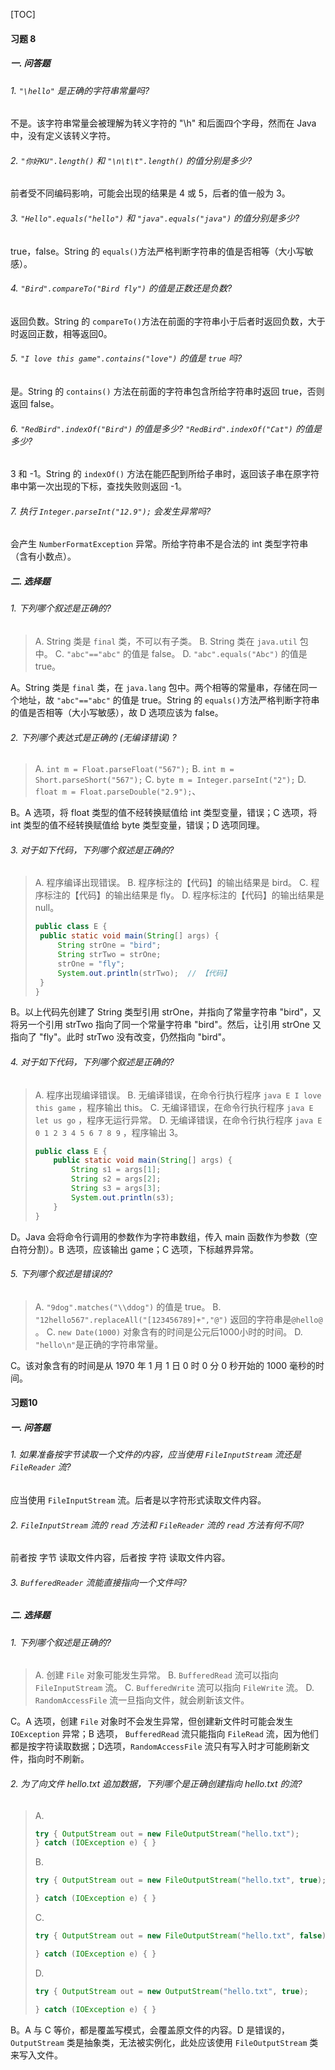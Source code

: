 [TOC]

#### 习题 8

##### 一. 问答题

###### 1. `"\hello"` 是正确的字符串常量吗?

不是。该字符串常量会被理解为转义字符的 "\h" 和后面四个字母，然而在 Java 中，没有定义该转义字符。

###### 2. `"你好KU".length()` 和 `"\n\t\t".length()` 的值分别是多少?

前者受不同编码影响，可能会出现的结果是 4 或 5，后者的值一般为 3。

###### 3. `"Hello".equals("hello")` 和 `"java".equals("java")` 的值分别是多少?

true，false。String 的 `equals()`方法严格判断字符串的值是否相等（大小写敏感）。

###### 4. `"Bird".compareTo("Bird fly")` 的值是正数还是负数?

返回负数。String 的 `compareTo()`方法在前面的字符串小于后者时返回负数，大于时返回正数，相等返回0。

###### 5. `"I love this game".contains("love")` 的值是 `true` 吗?

是。String 的 `contains()` 方法在前面的字符串包含所给字符串时返回 true，否则返回 false。

###### 6. `"RedBird".indexOf("Bird")` 的值是多少? `"RedBird".indexOf("Cat")` 的值是多少?

3 和 -1。String 的 `indexOf()` 方法在能匹配到所给子串时，返回该子串在原字符串中第一次出现的下标，查找失败则返回 -1。

###### 7. 执行 `Integer.parseInt("12.9");` 会发生异常吗?

会产生 `NumberFormatException` 异常。所给字符串不是合法的 int 类型字符串（含有小数点）。

##### 二. 选择题

###### 1. 下列哪个叙述是正确的?

> A. String 类是 `final` 类，不可以有子类。
> B. String 类在 `java.util` 包中。
> C. `"abc"=="abc"` 的值是 false。
> D. `"abc".equals("Abc")` 的值是 true。

A。String 类是 `final` 类，在 `java.lang` 包中。两个相等的常量串，存储在同一个地址，故 `"abc"=="abc"` 的值是 true。String 的 `equals()`方法严格判断字符串的值是否相等（大小写敏感），故 D 选项应该为 false。

###### 2. 下列哪个表达式是正确的 (无编译错误) ?

> A. `int m = Float.parseFloat("567");` 
> B. `int m = Short.parseShort("567");` 
> C. `byte m = Integer.parseInt("2");`
> D. `float m = Float.parseDouble("2.9");`、

B。A 选项，将 float 类型的值不经转换赋值给 int 类型变量，错误；C 选项，将 int 类型的值不经转换赋值给 byte 类型变量，错误；D 选项同理。

###### 3. 对于如下代码，下列哪个叙述是正确的?

> A. 程序编译出现错误。
> B. 程序标注的【代码】的输出结果是 bird。
> C. 程序标注的【代码】的输出结果是 fly。
> D. 程序标注的【代码】的输出结果是null。
>
> ```java
> public class E {
>  public static void main(String[] args) {
>      String strOne = "bird";
>      String strTwo = strOne;
>      strOne = "fly";
>      System.out.println(strTwo);	// 【代码】
>  }
> }
> ```

B。以上代码先创建了 String 类型引用 strOne，并指向了常量字符串 "bird"，又将另一个引用 strTwo 指向了同一个常量字符串 "bird"。然后，让引用 strOne 又指向了 "fly"。此时 strTwo 没有改变，仍然指向 "bird"。

###### 4. 对于如下代码，下列哪个叙述是正确的?

> A. 程序出现编译错误。
> B. 无编译错误，在命令行执行程序 `java E I love this game` ，程序输出 this。
> C. 无编译错误，在命令行执行程序 `java E let us go`  ，程序无运行异常。
> D. 无编译错误，在命令行执行程序 `java E 0 1 2 3 4 5 6 7 8 9` ，程序输出 3。
>
> ```java
> public class E {
>     public static void main(String[] args) {
>         String s1 = args[1];
>         String s2 = args[2];
>         String s3 = args[3];
>         System.out.println(s3);
>     }
> }
> ```

D。Java 会将命令行调用的参数作为字符串数组，传入 main 函数作为参数（空白符分割）。B 选项，应该输出 game；C 选项，下标越界异常。

###### 5. 下列哪个叙述是错误的?

> A. `"9dog".matches("\\ddog")` 的值是 true。
> B. `"12hello567".replaceAll("[123456789]+","@")` 返回的字符串是`@hello@` 。
> C. `new Date(1000)` 对象含有的时间是公元后1000小时的时间。
> D. `"hello\n"`是正确的字符串常量。

C。该对象含有的时间是从 1970 年 1 月 1 日 0 时 0 分 0 秒开始的 1000 毫秒的时间。

#### 习题10

##### 一. 问答题

###### 1. 如果准备按字节读取一个文件的内容，应当使用 `FileInputStream` 流还是 `FileReader` 流?

应当使用 `FileInputStream` 流。后者是以字符形式读取文件内容。

###### 2. `FileInputStream` 流的 `read` 方法和 `FileReader` 流的 `read` 方法有何不同?

前者按 字节 读取文件内容，后者按 字符 读取文件内容。

###### 3. `BufferedReader` 流能直接指向一个文件吗?

##### 二. 选择题

###### 1. 下列哪个叙述是正确的?

> A. 创建 `File` 对象可能发生异常。
> B. `BufferedRead` 流可以指向 `FileInputStream` 流。
> C. `BufferedWrite` 流可以指向 `FileWrite` 流。
> D. `RandomAccessFile` 流一旦指向文件，就会刷新该文件。

C。A 选项，创建 `File` 对象时不会发生异常，但创建新文件时可能会发生 `IOException` 异常；B 选项， `BufferedRead` 流只能指向 `FileRead` 流，因为他们都是按字符读取数据；D选项，`RandomAccessFile` 流只有写入时才可能刷新文件，指向时不刷新。

###### 2. 为了向文件 hello.txt 追加数据，下列哪个是正确创建指向 hello.txt 的流?

> A. 
> ```java
> try { OutputStream out = new FileOutputStream("hello.txt");
> } catch (IOException e) { }
> ```
>
> B. 
> ```java
> try { OutputStream out = new FileOutputStream("hello.txt", true);
>
> } catch (IOException e) { }
> ```
> 
> C. 
> ```java
> try { OutputStream out = new FileOutputStream("hello.txt", false);
>
> } catch (IOException e) { }
> ```
> 
> D. 
> ```java
> try { OutputStream out = new OutputStream("hello.txt", true);
>
> } catch (IOException e) { }
> ```

B。A 与 C 等价，都是覆盖写模式，会覆盖原文件的内容。D 是错误的，`OutputStream` 类是抽象类，无法被实例化，此处应该使用 `FileOutputStream` 类来写入文件。